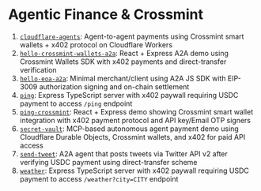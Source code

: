 # Agentic Finance & Crossmint

1. [`cloudflare-agents`](./cloudflare-agents/): Agent-to-agent payments using Crossmint smart wallets + x402 protocol on Cloudflare Workers
2. [`hello-crossmint-wallets-a2a`](./hello-crossmint-wallets-a2a/): React + Express A2A demo using Crossmint Wallets SDK with x402 payments and direct-transfer verification
3. [`hello-eoa-a2a`](./hello-eoa-a2a/): Minimal merchant/client using A2A JS SDK with EIP-3009 authorization signing and on-chain settlement
4. [`ping`](./ping/): Express TypeScript server with x402 paywall requiring USDC payment to access `/ping` endpoint
5. [`ping-crossmint`](./ping-crossmint/): React + Express demo showing Crossmint smart wallet integration with x402 payment protocol and API key/Email OTP signers
6. [`secret-vault`](./secret-vault/): MCP-based autonomous agent payment demo using Cloudflare Durable Objects, Crossmint wallets, and x402 for paid API access
7. [`send-tweet`](./send-tweet/): A2A agent that posts tweets via Twitter API v2 after verifying USDC payment using direct-transfer scheme
8. [`weather`](./weather/): Express TypeScript server with x402 paywall requiring USDC payment to access `/weather?city=CITY` endpoint
